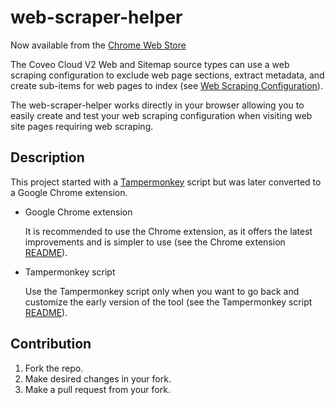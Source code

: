 # web-scraper-helper

Now available from the [Chrome Web Store](https://chrome.google.com/webstore/detail/web-scraper-helper-for-co/demelhhhnkocnphihjbhpafjnknknkdf?hl=en-US)


The Coveo Cloud V2 Web and Sitemap source types can use a web scraping configuration to exclude web page sections, extract metadata, and create sub-items for web pages to index (see [Web Scraping Configuration](http://www.coveo.com/go?dest=cloudhelp&lcid=9&context=277)). 

The web-scraper-helper works directly in your browser allowing you to easily create and test your web scraping configuration when visiting web site pages requiring web scraping.  

## Description
This project started with a [Tampermonkey](https://tampermonkey.net/) script but was later converted to a Google Chrome extension. 

- Google Chrome extension
  
  It is recommended to use the Chrome extension, as it offers the latest improvements and is simpler to use (see the Chrome extension [README](misc/chrome_extension/README.md)). 

- Tampermonkey script
  
  Use the Tampermonkey script only when you want to go back and customize the early version of the tool (see the Tampermonkey script [README](misc/Tampermonkey/README.md)). 

## Contribution
1. Fork the repo. 
1. Make desired changes in your fork. 
1. Make a pull request from your fork. 

